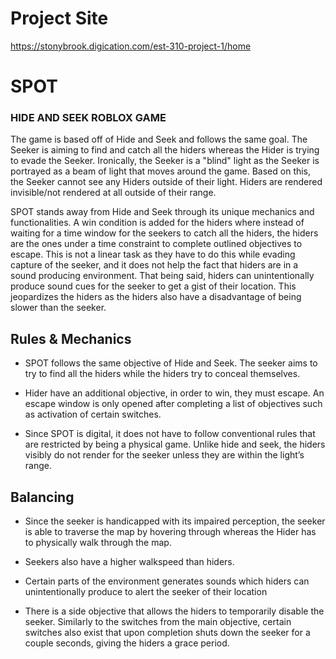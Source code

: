 # Project Site

https://stonybrook.digication.com/est-310-project-1/home

# **SPOT**

### **HIDE AND SEEK ROBLOX GAME**

The game is based off of Hide and Seek and follows the same goal. The Seeker is aiming to find and catch all the hiders whereas the Hider is trying to evade the Seeker. Ironically, the Seeker is a "blind" light as the Seeker is portrayed as a beam of light that moves around the game. Based on this, the Seeker cannot see any Hiders outside of their light. Hiders are rendered invisible/not rendered at all outside of their range. 

SPOT stands away from Hide and Seek through its unique mechanics and functionalities. A win condition is added for the hiders where instead of waiting for a time window for the seekers to catch all the hiders, the hiders are the ones under a time constraint to complete outlined objectives to escape. This is not a linear task as they have to do this while evading capture of the seeker, and it does not help the fact that hiders are in a sound producing environment. That being said, hiders can unintentionally produce sound cues for the seeker to get a gist of their location. This jeopardizes the hiders as the hiders also have a disadvantage of being slower than the seeker.

## **Rules & Mechanics**

- SPOT follows the same objective of Hide and Seek. The seeker aims to try to find all the hiders while the hiders try to conceal themselves.

- Hider have an additional objective, in order to win, they must escape. An escape window is only opened after completing a list of objectives such as activation of certain switches.

- Since SPOT is digital, it does not have to follow conventional rules that are restricted by being a physical game. Unlike hide and seek, the hiders visibly do not render for the seeker unless they are within the light’s range.

## **Balancing**

- Since the seeker is handicapped with its impaired perception, the seeker is able to traverse the map by hovering through whereas the Hider has to physically walk through the map.

- Seekers also have a higher walkspeed than hiders.

- Certain parts of the environment generates sounds which hiders can unintentionally produce to alert the seeker of their location

- There is a side objective that allows the hiders to temporarily disable the seeker. Similarly to the switches from the main objective, certain switches also exist that upon completion shuts down the seeker for a couple seconds, giving the hiders a grace period.

